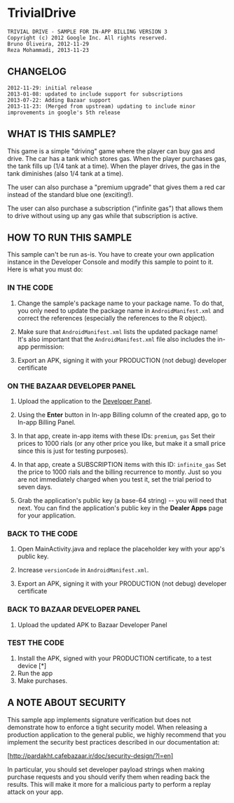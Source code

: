 TrivialDrive
============

	TRIVIAL DRIVE - SAMPLE FOR IN-APP BILLING VERSION 3
	Copyright (c) 2012 Google Inc. All rights reserved.
	Bruno Oliveira, 2012-11-29
	Reza Mohammadi, 2013-11-23

CHANGELOG
---------

	2012-11-29: initial release
	2013-01-08: updated to include support for subscriptions
	2013-07-22: Adding Bazaar support
	2013-11-23: (Merged from upstream) updating to include minor improvements in google's 5th release


WHAT IS THIS SAMPLE?
--------------------

   This game is a simple "driving" game where the player can buy gas
   and drive. The car has a tank which stores gas. When the player purchases
   gas, the tank fills up (1/4 tank at a time). When the player drives, the gas
   in the tank diminishes (also 1/4 tank at a time).

   The user can also purchase a "premium upgrade" that gives them a red car
   instead of the standard blue one (exciting!).

   The user can also purchase a subscription ("infinite gas") that allows them
   to drive without using up any gas while that subscription is active.


HOW TO RUN THIS SAMPLE
----------------------

   This sample can't be run as-is. You have to create your own
   application instance in the Developer Console and modify this
   sample to point to it. Here is what you must do:

### IN THE CODE

1. Change the sample's package name to your package name. To do that, you only need 
to update the package name in `AndroidManifest.xml` and correct the references (especially
the references to the R object).

2. Make sure that `AndroidManifest.xml` lists the updated package name! It's also
important that the `AndroidManifest.xml` file also includes the in-app permission:

    <uses-permission android:name="com.farsitel.bazaar.permission.PAY_THROUGH_BAZAAR" />

3. Export an APK, signing it with your PRODUCTION (not debug) developer certificate


### ON THE BAZAAR DEVELOPER PANEL
   
1. Upload the application to the [Developer Panel][panel].

[panel]: https://cafebazaar.ir/developers/panel/apps/?l=en "Cafe Bazaar Developer Panel"

2. Using the **Enter** button in In-app Billing column of the created app,
go to In-app Billing Panel.

3. In that app, create in-app items with these IDs:
	`premium`, `gas`
Set their prices to 1000 rials (or any other price you like,
but make it a small price since this is just for testing purposes).

4. In that app, create a SUBSCRIPTION items with this ID:
	`infinite_gas`
Set the price to 1000 rials and the billing recurrence to montly. Just so
you are not immediately charged when you test it, set the trial period to
seven days.

5. Grab the application's public key (a base-64 string) -- you will need
that next. You can find the application's public key in the **Dealer Apps**
page for your application.

### BACK TO THE CODE

1. Open MainActivity.java and replace the placeholder key with your app's public key.

2. Increase `versionCode` in `AndroidManifest.xml`.

3. Export an APK, signing it with your PRODUCTION (not debug) developer certificate

### BACK TO BAZAAR DEVELOPER PANEL
   
1. Upload the updated APK to Bazaar Developer Panel
    
### TEST THE CODE

1. Install the APK, signed with your PRODUCTION certificate, to a test device [*] 
2. Run the app
3. Make purchases.

A NOTE ABOUT SECURITY
---------------------

   This sample app implements signature verification but does not demonstrate
   how to enforce a tight security model. When releasing a production application 
   to the general public, we highly recommend that you implement the security best
   practices described in our documentation at:

   [http://pardakht.cafebazaar.ir/doc/security-design/?l=en]

   In particular, you should set developer payload strings when making purchase
   requests and you should verify them when reading back the results. This will make
   it more for a malicious party to perform a replay attack on your app.
